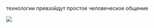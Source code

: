 технологии превзойдут простое человеческое общение

<img src="https://img.shields.io/badge/.Net-32CD32?style=for-the-badge&logo=НАЗВАНИЕ ЛОГОТИПА&logoColor=ЦВЕТ ЛОГОТИПА"/>
